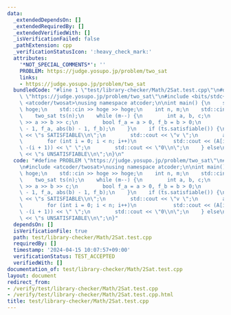 ```yaml
---
data:
  _extendedDependsOn: []
  _extendedRequiredBy: []
  _extendedVerifiedWith: []
  _isVerificationFailed: false
  _pathExtension: cpp
  _verificationStatusIcon: ':heavy_check_mark:'
  attributes:
    '*NOT_SPECIAL_COMMENTS*': ''
    PROBLEM: https://judge.yosupo.jp/problem/two_sat
    links:
    - https://judge.yosupo.jp/problem/two_sat
  bundledCode: "#line 1 \"test/library-checker/Math/2Sat.test.cpp\"\n#define PROBLEM\
    \ \"https://judge.yosupo.jp/problem/two_sat\"\n#include <bits/stdc++.h>\n\n#include\
    \ <atcoder/twosat>\nusing namespace atcoder;\n\nint main() {\n    std::string\
    \ hoge;\n    std::cin >> hoge >> hoge;\n    int n, m;\n    std::cin >> n >> m;\n\
    \    two_sat ts(n);\n    while (m--) {\n        int a, b, c;\n        std::cin\
    \ >> a >> b >> c;\n        bool f_a = a > 0, f_b = b > 0;\n        ts.add_clause(abs(a)\
    \ - 1, f_a, abs(b) - 1, f_b);\n    }\n    if (ts.satisfiable()) {\n        std::cout\
    \ << \"s SATISFIABLE\\n\";\n        std::cout << \"v \";\n        auto A = ts.answer();\n\
    \        for (int i = 0; i < n; i++)\n            std::cout << (A[i] ? i + 1 :\
    \ -(i + 1)) << \" \";\n        std::cout << \"0\\n\";\n    } else\n        std::cout\
    \ << \"s UNSATISFIABLE\\n\";\n}\n"
  code: "#define PROBLEM \"https://judge.yosupo.jp/problem/two_sat\"\n#include <bits/stdc++.h>\n\
    \n#include <atcoder/twosat>\nusing namespace atcoder;\n\nint main() {\n    std::string\
    \ hoge;\n    std::cin >> hoge >> hoge;\n    int n, m;\n    std::cin >> n >> m;\n\
    \    two_sat ts(n);\n    while (m--) {\n        int a, b, c;\n        std::cin\
    \ >> a >> b >> c;\n        bool f_a = a > 0, f_b = b > 0;\n        ts.add_clause(abs(a)\
    \ - 1, f_a, abs(b) - 1, f_b);\n    }\n    if (ts.satisfiable()) {\n        std::cout\
    \ << \"s SATISFIABLE\\n\";\n        std::cout << \"v \";\n        auto A = ts.answer();\n\
    \        for (int i = 0; i < n; i++)\n            std::cout << (A[i] ? i + 1 :\
    \ -(i + 1)) << \" \";\n        std::cout << \"0\\n\";\n    } else\n        std::cout\
    \ << \"s UNSATISFIABLE\\n\";\n}"
  dependsOn: []
  isVerificationFile: true
  path: test/library-checker/Math/2Sat.test.cpp
  requiredBy: []
  timestamp: '2024-04-15 10:07:57+09:00'
  verificationStatus: TEST_ACCEPTED
  verifiedWith: []
documentation_of: test/library-checker/Math/2Sat.test.cpp
layout: document
redirect_from:
- /verify/test/library-checker/Math/2Sat.test.cpp
- /verify/test/library-checker/Math/2Sat.test.cpp.html
title: test/library-checker/Math/2Sat.test.cpp
---
```

